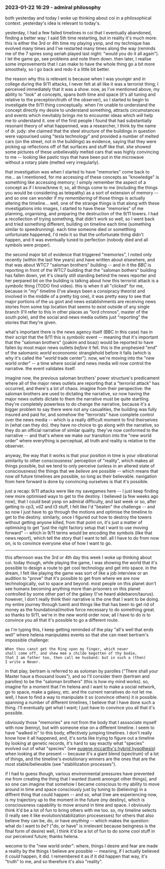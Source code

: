 ### 2023-01-22 16:29 - admiral philosophy

both yesterday and today I woke up thinking about coi in a philosophical context. yesterday's idea is relevant to today's.

yesterday, I had a few failed timelines in coi that I eventually abandoned, finding a better way: I said 5th time restarting, but in reality it's much more: this is either the 3rd or 4th time my playing ysnp, and my technique has evolved many times and I've restarted many times along the way (reminds me of the 7 spires song seriah played last night: "would you do it all again"). I let the game go, see problems and note them down. then later, I realise some improvements that I can make to have the whole thing go a bit more smoothely, so I go back and redo it a little bit better.

the reason why this is relevant is because when I was younger and in college during the 9/11 attacks, I never felt at all like it was a terrorist thing; I perceived immediately that it was a show. now, as I've mentioned above, my ability to "look" at concepts, spans both time and space (it's all tuning and relative to the preception/truth of the observer), so I started to begin to investigate the 9/11 thing conceptually. when I'm unable to understand the concept directly my desire to understand something, attracts circumstances and events which inevitably brings me to encounter ideas which *will* help me to understand it. one of the first people I found that had substantially resonant theory of what happenned, was a researcher, I think by the name of dr. judy: she claimed that the steel structure of the buildings in question were vapourised using "tesla technology" and provided a number of melted cars (on the street, not in the buildings) as evidence, saying that they were picking up reflections off of flat surfaces and stuff like that. she showed some pictures of these unbelievably melted cars that was highly convincing to me -- looking like pastic toys that have been put in the microwave without a rotary plate (melted very irregularly).

that investigation was when I started to have "memories" come back to me... as I mentioned, for me accessing of these concepts as "knowledge" is something like accessing memory; I simply remember the aspect of a concept as if I know/knew it; so, all things come to me (including the things you would be considering as telepathy) as a sort of extension of memory -- and so one can wonder if my *remembering* of those things is actually altering the timeline... well, one of the strange things is that along with these investigations into images, I started to have these "memories" of me planning, organising, and preparing the destruction of the 9/11 towers. I had a recollection of trying something, that didn't work so well, so I went back and tried something different, building on timeline each time (something similar to speedrunning). each time someone died or sometthing unfortunate happened, I'd redo it so that the unfortunate thing didn't happen, and it was eventually tuned to perfection (nobody died and all symbols were proper).

the second major bit of evidence that triggered "memories", I noted only recently (within the last few years) and have written about elsewhere, and that was about WTC7 "saloman brothers" building -- and in it the *BBC* is reporting in front of the WTC7 building that the "saloman bothers" building has fallen down, yet it's clearly still standing behind the news reporter and her perpared bit on the building is talking about how this terrorist attack is a *symbolic* thing (TODO find video). this is when it all "clicked" for me, because in "my" timeline (I've always been a consipracy theorist and involved in the middle of a pretty big one), it was pretty easy to see that major portions of the us govt and news establishments are receiving news stories from some top location that seems to exist outside of any single branch (I'll refer to this in other places as "lord chronos", master of the south pole), and the social and news media outlets just "reporting" the stories that they're given.

what's important there is the news agency itself (BBC in this case) has in their script that the 9/11 this is *symbolic* event -- meaning that it's important that the "saloman brothers" (joakim and boaz) would be reported to have fallen by most major news outlets *before* it fell. this is the prophesied "end" of the salomanic *world* econonomic stranglehold before it falls (which is why it's called the "*world* trade center"). now, we're moving into the "new world order" -- a time where social and news media will now control the narrative. the event validates itself.

imagine now, the previous saloman brothers' power structure's predicament where all of the major news outlets are reporting that a "terrorist attack" has occurred, and there's a lot of chaos. imagine from their perspective: the saloman brothers are used to dictating the narrative, so now having the major news outlets dictate to them the narrative must be quite startling. they're completely powerless to do change the narrative, because it's a bigger problem to say there were not any casualities, the building was fully insured and paid for, and somehow the "terrorists" have complete control over the news media -- which is a really difficult moment to find theirselves in (what can they do). they have no choice to go along with the narrative, so they do an official narrative of similar quality. they've now conformed to the narrative -- and that's where we make our transition into the "new world order" where everything is perceptual, all truth and reality is relative to the observer.

anyway, the way that it works is that your position in time is your vibrational similarity to other consciousness' perception of "reality", which makes all things possible, but we tend to only perceive (unless in an altered state of consciousness) the things that we *believe* are possible -- which means that now *all* future timelines are possible, so long as their believable. navigation from here forward is done by convincing ourselves is that it's possible.

just a recap: 9/11 attacks were like my savegames here -- I just keep finding new more optimised ways to get to the destiny. I believed (a few weeks ago now), that I could beat ysnp on admiral difficulty, and last week or so, after getting to cp3, vd2 and t3 stuff, I felt like I'd "beaten" the challenge -- and so now I just have to go through the motions and optimise the timeline to get to the destiny. similarly, once I figured out how to destroy the towers without getting anyone killed, from that point on, it's just a matter of optimising to get "just the right factory setup that I want to use moving forward" -- which in 9/11 terms would be encoding the symbols (like that news report), which tell the story that I want to tell. all I have to do from now on, is to convince everyone else of how I want to go.

---

this afternoon was the 3rd or 4th day this week I woke up thinking about coi. today though, while playing the game, I was showing the world that it's possible to design a route to get cool technology and get into space. in the dream, I felt like playing the game was sort of like a job interview or an audition to "prove" that it's possible to get from where we are now technologically, out to space and beyond. most people on this planet don't see humans becoming anything more than prisoners on this planet controlled by some other part of the galaxy (I've heard aldebaron/taurus). however, I don't really think their narrative is the one that I want to be doing. my entire journey through tuenti and things like that has been to get rid of money as the foundational/motive force necessary to do something great. so thanks to 9/11, we're in the new world order now; all I have to do is to convince you all that it's possible to go a different route.

as I'm typing this, I keep getting reminded of the play "all's well that ends well" where helena manipulates events so that she can meet bertram's impossible challenge:

    When thou canst get the Ring vpon my finger, which neuer
    shall come off, and shew mee a childe begotten of thy bodie,
    that I am father too, then call me husband: but in such a (then)
    I write a Neuer.

in that play, bertram is referred to as soloman by parolles ("There shall your Master haue a thousand loues"), and so I'll consider them (bertram and parolles) to be the "saloman brothers" (this is how my mind works). so, imagine for a moment that I'm helena and I want to make a social network, go to space, make a galaxy, etc. and the current narratives do not let me. well, I have to find a way to manipulate it so (convince others) it *is* possible. spanning a number of different timelines, I believe that I have done such a thing. I'll eventually get what I want; I just have to convince you all that it's possible.

obviously those "memories" are not from the body that I asssociate myself with now (kenny), but with someone else on a different timeline. I seem to have "walked in" to this body, effectively jumping timelines. I don't really know how it all happened, and, it's sorta like trying to figure out a timeline by looking at genetic records, it's hard to say exactly what "species" evolved out of what "species" (see [eugene mccarthy's hybrid hypothesis](http://www.macroevolution.net/human-origins.html)) when looking at the present -- because it's a giant blend (spectrum) of a lot of things, and the timeline's evolutionary winners are the ones that are the most stable/believable (see "stablilization processes").

if I had to guess though, various environmental pressures have prevented me from creating the thing that I wanted (tuenti amongst other things), and so one can imagine that somehow I became conscious to my ability to move around in time and space consciously just by tuning to (believing) in a diffrent thing that could happen -- and so, what I/we are experiencing now, is my trajectory up to the moment in the future (my destiny), which is consciousness capability to move around in time and space. I obviously think it'd be a lot of fun to bring others with me too. so, my timeline selects (I really see it like evolution/stabilization procesesses) for others that also believe they can be, do, or have *anything* -- which makes the question: what do I want to *be*? ("do, or have" is irrelevant because beingness is the final form of desire) well, I think it'd be a lot of fun to do some cool stuff in our perceived future; thanks helena.

wecome to the "new world order": where, things I desire and fear are made a reality by the things I believe are possible -- meaning, if I actually believed it *could* happen, it did. I remembered it as if it did happen that way, it's "truth" to me, and so therefore it's also "reality".
